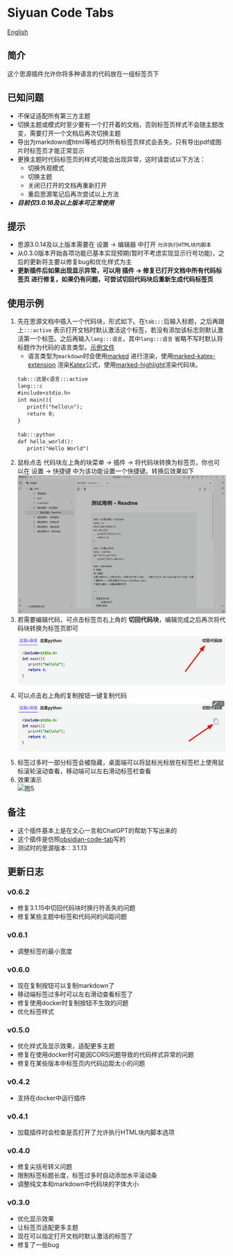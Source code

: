 # Siyuan Code Tabs

[English](./README.md)

## 简介

这个思源插件允许你将多种语言的代码放在一组标签页下

## 已知问题

- 不保证适配所有第三方主题
- 切换主题或模式时至少要有一个打开着的文档，否则标签页样式不会随主题改变，需要打开一个文档后再次切换主题
- 导出为markdown或html等格式时所有标签页样式会丢失，只有导出pdf或图片时标签页才能正常显示
- 更换主题时代码标签页的样式可能会出现异常，这时请尝试以下方法：
    - 切换外观模式
    - 切换主题
    - 关闭已打开的文档再重新打开
    - 重启思源笔记后再次尝试以上方法
- ***目前仅3.0.16及以上版本可正常使用***

## 提示

- 思源3.0.14及以上版本需要在 设置 -> 编辑器 中打开 `允许执行HTML块内脚本`
- 从0.3.0版本开始各项功能已基本实现预期(暂时不考虑实现显示行号功能)，之后的更新将主要以修复bug和优化样式为主
- **更新插件后如果出现显示异常，可以用 插件 -> 修复已打开文档中所有代码标签页 进行修复，如果仍有问题，可尝试切回代码块后重新生成代码标签页**

## 使用示例

1. 先在思源文档中插入一个代码块，形式如下。在`tab:::`后输入标题，之后再跟上`:::active`
   表示打开文档时默认激活这个标签，若没有添加该标志则默认激活第一个标签。之后再输入`lang:::语言`，其中`lang:::语言`
   省略不写时默认将标题作为代码的语言类型。[示例文件](./asset/example.md)
    - 语言类型为`markdown`时会使用[marked](https://github.com/markedjs/marked)
      进行渲染，使用[marked-katex-extension](https://github.com/UziTech/marked-katex-extension)
      渲染[Katex](https://katex.org/)公式，使用[marked-highlight](https://github.com/markedjs/marked-highlight)渲染代码块。
   ```
   tab:::这是c语言:::active
   lang:::c
   #include<stdio.h>
   int main(){
      printf("hello\n");
      return 0;
   }
   
   tab:::python
   def hello_world():
      print("Hello World")
   ```
2. 鼠标点击 代码块左上角的块菜单 -> 插件 -> 将代码块转换为标签页，你也可以在 设置 -> 快捷键
   中为该功能设置一个快捷键。转换后效果如下  
   ![图2](./asset/2.gif)
3. 若需要编辑代码，可点击标签页右上角的 **切回代码块**，编辑完成之后再次将代码块转换为标签页即可
   ![图3](./asset/3.png)
4. 可以点击右上角的复制按钮一键复制代码  
   ![图4](./asset/4.png)
5. 标签过多时一部分标签会被隐藏，桌面端可以将鼠标光标放在标签栏上使用鼠标滚轮滚动查看，移动端可以左右滑动标签栏查看
6. 效果演示  
   ![图5](./asset/demo.gif)

## 备注

- 这个插件基本上是在文心一言和ChatGPT的帮助下写出来的
- 这个插件是仿照[obsidian-code-tab](https://github.com/lazyloong/obsidian-code-tab)写的
- 测试时的思源版本：3.1.13

## 更新日志

### v0.6.2

- 修复3.1.15中切回代码块时换行符丢失的问题
- 修复某些主题中标签和代码间的间距问题

### v0.6.1

- 调整标签的最小宽度

### v0.6.0

- 现在复制按钮可以复制markdown了
- 移动端标签过多时可以左右滑动查看标签了
- 修复使用docker时复制按钮不生效的问题
- 优化标签样式

### v0.5.0

- 优化样式及显示效果，适配更多主题
- 修复在使用docker时可能因CORS问题导致的代码样式异常的问题
- 修复在某些版本中标签页内代码边距太小的问题

### v0.4.2

- 支持在docker中运行插件

### v0.4.1

- 加载插件时会检查是否打开了允许执行HTML块内脚本选项

### v0.4.0

- 修复尖括号转义问题
- 限制标签标题长度，标签过多时自动添加水平滚动条
- 调整纯文本和markdown中代码块的字体大小

### v0.3.0

- 优化显示效果
- 让标签页适配更多主题
- 现在可以指定打开文档时默认激活的标签了
- 修复了一些bug